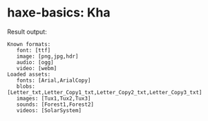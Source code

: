 haxe-basics: Kha
=========================

Result output:
```
Known formats:
   font: [ttf]
   image: [png,jpg,hdr]
   audio: [ogg]
   video: [webm]
Loaded assets:
   fonts: [Arial,ArialCopy]
   blobs: [Letter_txt,Letter_Copy1_txt,Letter_Copy2_txt,Letter_Copy3_txt]
   images: [Tux1,Tux2,Tux3]
   sounds: [Forest1,Forest2]
   videos: [SolarSystem]
```
